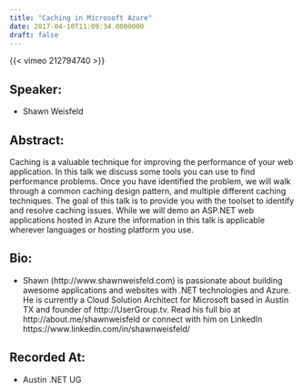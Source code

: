 ```yaml
---
title: "Caching in Microsoft Azure"
date: 2017-04-10T11:09:34.0000000
draft: false
---
```


{{< vimeo 212794740 >}}

## Speaker:

 - Shawn Weisfeld

## Abstract:

<p>Caching is a valuable technique for improving the performance of your web application. In this talk we discuss some tools you can use to find performance problems. Once you have identified the problem, we will walk through a common caching design pattern, and multiple different caching techniques. The goal of this talk is to provide you with the toolset to identify and resolve caching issues. While we will demo an ASP.NET web applications hosted in Azure the information in this talk is applicable wherever languages or hosting platform you use.</p>

## Bio:

 - <p>Shawn (http://www.shawnweisfeld.com) is passionate about building awesome applications and websites with .NET technologies and Azure. He is currently a Cloud Solution Architect for Microsoft based in Austin TX and founder of http://UserGroup.tv. Read his full bio at http://about.me/shawnweisfeld or connect with him on LinkedIn https://www.linkedin.com/in/shawnweisfeld/</p>

## Recorded At:

 - Austin .NET UG

